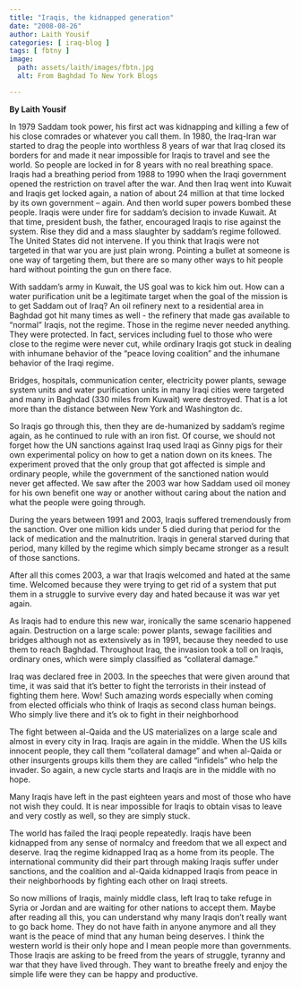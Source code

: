 ```yaml
---
title: "Iraqis, the kidnapped generation"
date: "2008-08-26"
author: Laith Yousif
categories: [ iraq-blog ]
tags: [ fbtny ]
image:
  path: assets/laith/images/fbtn.jpg
  alt: From Baghdad To New York Blogs

---
```


**By Laith Yousif**

In 1979 Saddam took power, his first act was kidnapping and killing a few of his close comrades or whatever you call them. In 1980, the Iraq-Iran war started to drag the people into worthless 8 years of war that Iraq closed its borders for and made it near impossible for Iraqis to travel and see the world. So people are locked in for 8 years with no real breathing space. Iraqis had a breathing period from 1988 to 1990 when the Iraqi government opened the restriction on travel after the war. And then Iraq went into Kuwait and Iraqis get locked again, a nation of about 24 million at that time locked by its own government – again. And then world super powers bombed these people. Iraqis were under fire for saddam’s decision to invade Kuwait. At that time, president bush, the father, encouraged Iraqis to rise against the system. Rise they did and a mass slaughter by saddam’s regime followed. The United States did not intervene. If you think that Iraqis were not targeted in that war you are just plain wrong. Pointing a bullet at someone is one way of targeting them, but there are so many other ways to hit people hard without pointing the gun on there face.

With saddam’s army in Kuwait, the US goal was to kick him out. How can a water purification unit be a legitimate target when the goal of the mission is to get Saddam out of Iraq? An oil refinery next to a residential area in Baghdad got hit many times as well - the refinery that made gas available to “normal” Iraqis, not the regime. Those in the regime never needed anything. They were protected. In fact, services including fuel to those who were close to the regime were never cut, while ordinary Iraqis got stuck in dealing with inhumane behavior of the “peace loving coalition” and the inhumane behavior of the Iraqi regime.

Bridges, hospitals, communication center, electricity power plants, sewage system units and water purification units in many Iraqi cities were targeted and many in Baghdad (330 miles from Kuwait) were destroyed. That is a lot more than the distance between New York and Washington dc.

So Iraqis go through this, then they are de-humanized by saddam’s regime again, as he continued to rule with an iron fist. Of course, we should not forget how the UN sanctions against Iraq used Iraqi as Ginny pigs for their own experimental policy on how to get a nation down on its knees. The experiment proved that the only group that got affected is simple and ordinary people, while the government of the sanctioned nation would never get affected. We saw after the 2003 war how Saddam used oil money for his own benefit one way or another without caring about the nation and what the people were going through.

During the years between 1991 and 2003, Iraqis suffered tremendously from the sanction. Over one million kids under 5 died during that period for the lack of medication and the malnutrition. Iraqis in general starved during that period, many killed by the regime which simply became stronger as a result of those sanctions.

After all this comes 2003, a war that Iraqis welcomed and hated at the same time. Welcomed because they were trying to get rid of a system that put them in a struggle to survive every day and hated because it was war yet again.

As Iraqis had to endure this new war, ironically the same scenario happened again. Destruction on a large scale: power plants, sewage facilities and bridges although not as extensively as in 1991, because they needed to use them to reach Baghdad. Throughout Iraq, the invasion took a toll on Iraqis, ordinary ones, which were simply classified as “collateral damage.”

Iraq was declared free in 2003. In the speeches that were given around that time, it was said that it’s better to fight the terrorists in their instead of fighting them here. Wow! Such amazing words especially when coming from elected officials who think of Iraqis as second class human beings. Who simply live there and it’s ok to fight in their neighborhood

The fight between al-Qaida and the US materializes on a large scale and almost in every city in Iraq. Iraqis are again in the middle. When the US kills innocent people, they call them “collateral damage” and when al-Qaida or other insurgents groups kills them they are called “infidels” who help the invader. So again, a new cycle starts and Iraqis are in the middle with no hope.

Many Iraqis have left in the past eighteen years and most of those who have not wish they could. It is near impossible for Iraqis to obtain visas to leave and very costly as well, so they are simply stuck.

The world has failed the Iraqi people repeatedly. Iraqis have been kidnapped from any sense of normalcy and freedom that we all expect and deserve. Iraq the regime kidnapped Iraq as a home from its people. The international community did their part through making Iraqis suffer under sanctions, and the coalition and al-Qaida kidnapped Iraqis from peace in their neighborhoods by fighting each other on Iraqi streets.

So now millions of Iraqis, mainly middle class, left Iraq to take refuge in Syria or Jordan and are waiting for other nations to accept them. Maybe after reading all this, you can understand why many Iraqis don’t really want to go back home. They do not have faith in anyone anymore and all they want is the peace of mind that any human being deserves. I think the western world is their only hope and I mean people more than governments. Those Iraqis are asking to be freed from the years of struggle, tyranny and war that they have lived through. They want to breathe freely and enjoy the simple life were they can be happy and productive.
